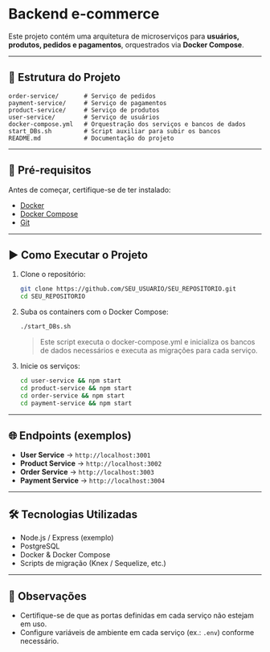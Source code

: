 # Backend e-commerce

Este projeto contém uma arquitetura de microserviços para **usuários, produtos, pedidos e pagamentos**, orquestrados via **Docker Compose**.

---

## 📂 Estrutura do Projeto

```
order-service/       # Serviço de pedidos
payment-service/     # Serviço de pagamentos
product-service/     # Serviço de produtos
user-service/        # Serviço de usuários
docker-compose.yml   # Orquestração dos serviços e bancos de dados
start_DBs.sh         # Script auxiliar para subir os bancos
README.md            # Documentação do projeto
```

---

## 🚀 Pré-requisitos

Antes de começar, certifique-se de ter instalado:

- [Docker](https://docs.docker.com/get-docker/)
- [Docker Compose](https://docs.docker.com/compose/install/)
- [Git](https://git-scm.com/)

---

## ▶️ Como Executar o Projeto

1. Clone o repositório:
   ```bash
   git clone https://github.com/SEU_USUARIO/SEU_REPOSITORIO.git
   cd SEU_REPOSITORIO
   ```

2. Suba os containers com o Docker Compose:
   ```bash
   ./start_DBs.sh
   ```
   > Este script executa o docker-compose.yml e inicializa os bancos de dados necessários e executa as migrações para cada serviço.
   
3. Inicie os serviços:
   ```bash
   cd user-service && npm start
   cd product-service && npm start
   cd order-service && npm start
   cd payment-service && npm start
   ```

---

## 🌐 Endpoints (exemplos)

- **User Service** → `http://localhost:3001`
- **Product Service** → `http://localhost:3002`
- **Order Service** → `http://localhost:3003`
- **Payment Service** → `http://localhost:3004`

---

## 🛠️ Tecnologias Utilizadas

- Node.js / Express (exemplo)
- PostgreSQL
- Docker & Docker Compose
- Scripts de migração (Knex / Sequelize, etc.)

---

## 📌 Observações

- Certifique-se de que as portas definidas em cada serviço não estejam em uso.
- Configure variáveis de ambiente em cada serviço (ex.: `.env`) conforme necessário.
